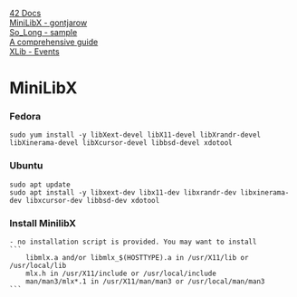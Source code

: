 
[42 Docs](https://harm-smits.github.io/42docs/libs/minilibx/getting_started.html)<br>
[MiniLibX - gontjarow](https://gontjarow.github.io/MiniLibX/mlx_new_window.html)<br>
[So_Long - sample](https://github.com/madebypixel02/so_long/)<br>
[A comprehensive guide](https://reactive.so/post/42-a-comprehensive-guide-to-so_long/)<br>
[XLib - Events](https://tronche.com/gui/x/xlib/events/types.html)<br>

# MiniLibX

### Fedora
```shell
sudo yum install -y libXext-devel libX11-devel libXrandr-devel libXinerama-devel libXcursor-devel libbsd-devel xdotool 
```

### Ubuntu
```shell
sudo apt update
sudo apt install -y libxext-dev libx11-dev libxrandr-dev libxinerama-dev libxcursor-dev libbsd-dev xdotool
```

### Install MinilibX

    - no installation script is provided. You may want to install
	```
        libmlx.a and/or libmlx_$(HOSTTYPE).a in /usr/X11/lib or /usr/local/lib
        mlx.h in /usr/X11/include or /usr/local/include
        man/man3/mlx*.1 in /usr/X11/man/man3 or /usr/local/man/man3
	```